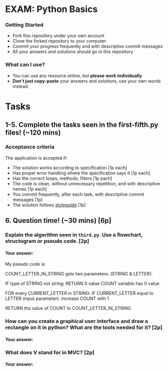 # EXAM: Python Basics

### Getting Started
 - Fork this repository under your own account
 - Clone the forked repository to your computer
 - Commit your progress frequently and with descriptive commit messages
 - All your answers and solutions should go in this repository

### What can I use?
- You can use any resource online, but **please work individually**
- **Don't just copy-paste** your answers and solutions, use your own words instead.


# Tasks
## 1-5. Complete the tasks seen in the first-fifth.py files! (~120 mins)
### Acceptance criteria
The application is accepted if:
- The solution works according to specification [1p each]
- Has proper error handling where the specification says it [1p each]
- Has the correct loops, methods, filters [1p each]
- The code is clean, without unnecessary repetition, and with descriptive names [1p each]
- You commit frequently, after each task, with descriptive commit messages [1p]
- The solution follows [styleguide](https://github.com/greenfox-academy/teaching-materials/blob/master/styleguide/python.md) [1p]

## 6. Question time! (~30 mins) [6p]

### Explain the algorithm seen in `third.py`. Use a flowchart, structogram or pseudo code. [2p]
#### Your answer:

My pseudo code is:


COUNT_LETTER_IN_STRING gets two parameters: (STRING & LETTER):

  IF type of STRING not string:
    RETURN 0 value
  COUNT variable has 0 value

  FOR every CURRENT_LETTER in STRING:
    IF CURRENT_LETTER equal to LETTER (input parameter):
      increase COUNT with 1

  RETURN the value of COUNT to COUNT_LETTER_IN_STRING


### How can you create a graphical user interface and draw a rectangle on it in python? What are the tools needed for it? [2p]
#### Your answer:

### What does V stand for in MVC? [2p]
#### Your answer:
